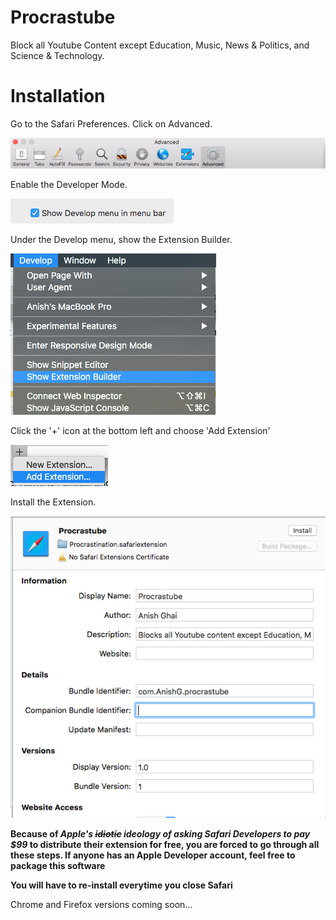 # Procrastube
Block all Youtube Content except Education, Music, News &amp; Politics, and Science &amp; Technology.

# Installation

Go to the Safari Preferences. Click on Advanced. 

![Preferences Screen](https://raw.githubusercontent.com/AnishGDev/Procrastube/master/Images/Screen%20Shot%202018-01-01%20at%206.28.42%20pm.png)

Enable the Developer Mode.

![Enable Developer Mode](https://raw.githubusercontent.com/AnishGDev/Procrastube/master/Images/Screen%20Shot%202018-01-01%20at%206.28.47%20pm.png)

Under the Develop menu, show the Extension Builder. 

![Show Extension Builder](https://raw.githubusercontent.com/AnishGDev/Procrastube/master/Images/Screen%20Shot%202018-01-01%20at%206.30.40%20pm.png)

Click the '+' icon at the bottom left and choose 'Add Extension'


![Add Extension](https://raw.githubusercontent.com/AnishGDev/Procrastube/master/Images/Screen%20Shot%202018-01-01%20at%206.31.09%20pm.png)

Install the Extension.


![Install](https://raw.githubusercontent.com/AnishGDev/Procrastube/master/Images/Screen%20Shot%202018-01-01%20at%205.32.33%20pm.png)



**Because of *Apple's ~~idiotic~~ ideology of asking Safari Developers to pay $99* to distribute their extension for free, you are forced to go through all these steps. If anyone has an Apple Developer account, feel free to package this software**

**You will have to re-install everytime you close Safari**

Chrome and Firefox versions coming soon...

